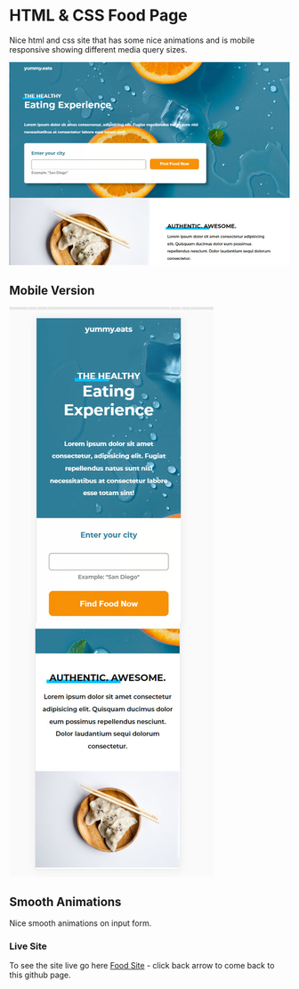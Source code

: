 # HTML & CSS Food Page
Nice html and css site that has some nice animations and is mobile responsive showing different media query sizes.

![Screenshot](food-site.jpg)

## Mobile Version

![Screenshot](food-mobile.jpg)

## Smooth Animations
Nice smooth animations on input form.

### Live Site

To see the site live go here <a href="https://tabufx50.github.io/food/">Food Site</a> - click back arrow to come back to this github page.
